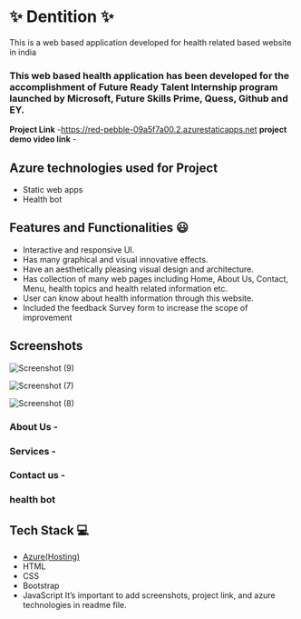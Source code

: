 # ✨  Dentition ✨

This is a web based application developed for health related based website in india

### This web based health application has been developed for the accomplishment of Future Ready Talent Internship program launched by Microsoft, Future Skills Prime, Quess, Github and EY.


**Project Link** -https://red-pebble-09a5f7a00.2.azurestaticapps.net
**project demo video link** - 

## Azure technologies used for Project

- Static web apps
- Health bot

## Features and Functionalities 😃

- Interactive and responsive UI.
- Has many graphical and visual innovative effects.
- Have an aesthetically pleasing visual design and architecture.
- Has collection of many web pages including Home, About Us, Contact, Menu, health topics and health related information etc.
- User can know about health information through this website.
- Included the feedback Survey form to increase the scope of improvement 

## Screenshots


![Screenshot (9)](https://user-images.githubusercontent.com/118376885/203326762-a4b1f695-1801-4467-8559-48ca4df0e22e.png)

![Screenshot (7)](https://user-images.githubusercontent.com/118376885/203318696-56415009-7fe6-4c7f-a5bb-13262a94d704.png)

   
![Screenshot (8)](https://user-images.githubusercontent.com/118376885/203318813-b813c2f4-5ab0-4a49-8d8c-f110734478f2.png)

### About Us -



### Services -



### Contact us -



### health bot




## Tech Stack 💻

- [Azure(Hosting)](https://azure.microsoft.com/en-in/features/azure-portal/)
- HTML
- CSS
- Bootstrap
- JavaScript
It’s important to add screenshots, project link, and azure technologies in readme file.
